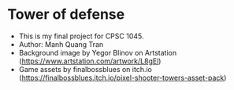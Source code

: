 # Tower of defense

- This is my final project for CPSC 1045.
- Author: Manh Quang Tran
- Background image by Yegor Blinov on Artstation (https://www.artstation.com/artwork/L8gEl)
- Game assets by finalbossblues on itch.io (https://finalbossblues.itch.io/pixel-shooter-towers-asset-pack)